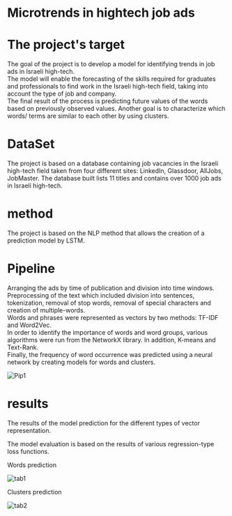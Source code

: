 # Microtrends in hightech job ads 

# The project's target

The goal of the project is to develop a model for identifying trends in job ads in Israeli high-tech.   
The model will enable the forecasting of the skills required for graduates and professionals to find work in the Israeli high-tech field, 
taking into account the type of job and company.                         
The final result of the process is predicting future values of the words based on previously observed values. 
Another goal is to characterize which words/ terms are similar to each other by using clusters.

# DataSet

The project is based on a database containing job vacancies in the Israeli high-tech field taken from 
four different sites: LinkedIn, Glassdoor, AllJobs, JobMaster. 
The database built lists 11 titles and contains over 1000 job ads in Israeli high-tech. 

# method
The project is based on the NLP method that allows the creation of a prediction model by LSTM.

# Pipeline 
Arranging the ads by time of publication and division into time windows.  
Preprocessing of the text which included division into sentences, tokenization, removal of stop words, removal of special characters and creation of multiple-words.                                 
Words and phrases were represented as vectors by two methods: TF-IDF and Word2Vec.                   
In order to identify the importance  of words and word groups, various algorithms were run from the NetworkX library. 
In addition, K-means and Text-Rank.                                                                 
Finally, the frequency of word occurrence was predicted using a neural network by creating models for words and clusters.

![Pip1](https://user-images.githubusercontent.com/63209732/123251917-6403a000-d4f4-11eb-9801-820621afd1a6.png)

# results
The results of the model prediction for the different types of vector representation.

The model evaluation is based on the results of various regression-type loss functions.

Words prediction

![tab1](https://user-images.githubusercontent.com/63209732/123254256-1ccade80-d4f7-11eb-891e-534abaea4adf.png)

Clusters prediction

![tab2](https://user-images.githubusercontent.com/63209732/123254262-1dfc0b80-d4f7-11eb-81b0-f5979508875b.png)
